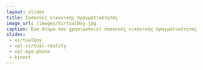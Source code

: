 ```yaml
---
layout: slides
title: Συσκεύες εικονικής πραγματικότητας
image_url: /images/VirtualBoy.jpg
caption: Ένα άτομο που χρησιμοποιεί συσκευές εικονικής πραγματικότητας έχει την δυνατότητα να περιηγηθεί σε έναν τεχνητό κόσμο, να κινηθεί γύρω του και να αλληλεπιδράσει με άλλους χρήστες ή αντικείμενα.
slides:
 - virtualboy
 - vpl-virtual-reality
 - vpl-eye-phone
 - kinect
---
```

